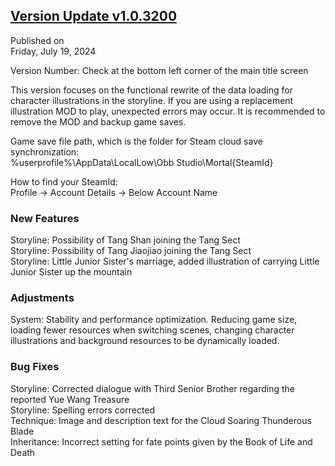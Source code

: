 ## [Version Update v1.0.3200](https://store.steampowered.com/news/app/1859910/view/4352249866651241624?l=tchinese)

Published on  
Friday, July 19, 2024

Version Number: Check at the bottom left corner of the main title screen

This version focuses on the functional rewrite of the data loading for character illustrations in the storyline. If you are using a replacement illustration MOD to play, unexpected errors may occur. It is recommended to remove the MOD and backup game saves.

Game save file path, which is the folder for Steam cloud save synchronization:  
%userprofile%\AppData\LocalLow\Obb Studio\Mortal\{SteamId}

How to find your SteamId:  
Profile -> Account Details -> Below Account Name

### New Features

Storyline: Possibility of Tang Shan joining the Tang Sect  
Storyline: Possibility of Tang Jiaojiao joining the Tang Sect  
Storyline: Little Junior Sister's marriage, added illustration of carrying Little Junior Sister up the mountain

### Adjustments

System: Stability and performance optimization. Reducing game size, loading fewer resources when switching scenes, changing character illustrations and background resources to be dynamically loaded.

### Bug Fixes

Storyline: Corrected dialogue with Third Senior Brother regarding the reported Yue Wang Treasure  
Storyline: Spelling errors corrected  
Technique: Image and description text for the Cloud Soaring Thunderous Blade  
Inheritance: Incorrect setting for fate points given by the Book of Life and Death